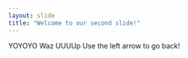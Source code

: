 ```yaml
---
layout: slide
title: "Welcome to our second slide!"
---
```

YOYOYO Waz UUUUp
Use the left arrow to go back!

